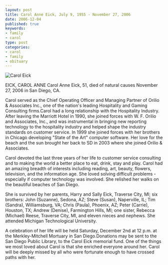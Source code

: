 ```yaml
--- 
layout: post
title: Carol Anne Eick, July 9, 1955 - November 27, 2006
date: 2006-12-04
published: true
keywords: 
- family
- carol
type: post
categories: 
- carol
- family
- obituary
---
```

![Carol Eick](http://media.eick.us/2010/07/2006-04-20-at-21-36-07.jpg "Carol and Jasmine")

EICK, CAROL ANNE Carol Anne Eick, 51, died of natural causes November 27, 2006 in San Diego, CA. 

Carol served as the Chief Operating Officer and Managing Partner of Orilio &amp; Associates Inc., one of the nation's leading Hospitality and Gaming Consulting firms.Carol had a long relationship with the Hospitality Industry. After leaving the Marriott Hotel in 1990, she joined forces with W. F. Orilio and Associates, Inc., and was instrumental in bringing new reporting technology to the hospitality industry and helped shape the industry standards on customer service. In 1999 she joined forces with her brothers in Chicago developing "State of the Art" computer software. Her love for the beach and the sun brought her back to SD in 2003 where she joined Orilio &amp; Associates.

Carol devoted the last three years of her life to customer service consulting and to making the world a better place to eat, drink, stay and play. Carol had an amazing breadth of interests including reading, art, beauty, flowers, television, and the information age. She loved solving difficult problems - especially if computer technology was involved. She relished her walks on the beautiful beaches of San Diego.

She is survived by her parents, Harry and Sally Eick, Traverse City, MI; six brothers: John (Suzanne), Sedona, AZ; Steve (Susan), Naperville, IL; Tim (Sandra), Williamsburg, VA; Chris (Paula), Phoenix, AZ; Peter (Carrie), Houston, TX; Andrew (Denise), Farmington Hills, MI; one sister, Rebecca (Michael) Reese, Traverse City, MI, and eleven nieces and nephews. She attended Michigan Technological University.

A celebration of her life will be held Saturday, December 2nd at 12 p.m. at the Merkley-Mitchell Mortuary in San Diego.Donations may be sent to the San Diego Public Library, to the Carol Eick memorial fund. One of the things we most loved about Carol is that she enriched everyone around her. Carol will be deeply missed by all who were fortunate enough to have crossed paths with her.
